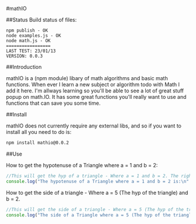 #mathIO

##Status
Build status of files:
```
npm publish - OK
node examples.js - OK
node math.js - OK
=================
LAST TEST: 23/01/13
VERSION: 0.0.3
```

##Introduction

mathIO is a (npm module) libary of math algorithms and basic math functions.
When ever I learn a new subject or algorithm todo with Math I add it here. I'm allways learning so
you'll be able to see a lot of great stuff popup on math.IO.
It has some great functions you'll really want to use and functions that can save you some time.

##Install

mathIO does not currently require any external libs, and so if you want to install all you need to do is:

```bash
npm install mathio@0.0.2
```

##Use

How to get the hypotenuse of a Triangle where a = 1 and b = 2:

```javascript
//This will get the hyp of a triangle - Where a = 1 and b = 2. The right answer is: 2.2360797749979
console.log("The hypotenuse of a Triangle where a = 1 and b = 2 is:\n" + m.gethypotenuse(1, 2));
```

How to get the side of a triangle - Where a = 5 (The hyp of the triangle) and b = 2.

```javascript
//This will get the side of a triangle - Where a = 5 (The hyp of the triangle) and b = 2. The right answer is: 4.5825.......
console.log("The side of a Triangle where a = 5 (The hyp of the triangle) and b = 2 is:\n" + m.getx(5, 2));
```
